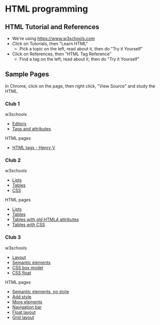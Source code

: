# HTML programming

## HTML Tutorial and References
* We're using <https://www.w3schools.com>
* Click on Tutorials, then "Learn HTML"
    * Pick a topic on the left, read about it, then do "Try it Yourself"
* Click on References, then "HTML Tag Reference"
    * Find a tag on the left, read about it, then do "Try it Yourself"

## Sample Pages

In Chrome, click on the page, then right click, "View Source" and study the HTML.

### Club 1
w3schools
* [Editors](https://www.w3schools.com/html/html_editors.asp)
* [Tags and attributes](https://www.w3schools.com/html/html_basic.asp)

HTML pages
* [HTML tags - Henry V](html/henry_v) 

### Club 2
w3schools
* [Lists](https://www.w3schools.com/html/html_lists.asp)
* [Tables](https://www.w3schools.com/html/html_tables.asp)
* [CSS](https://www.w3schools.com/html/html_css.asp)

HTML pages
* [Lists](html/lists) 
* [Tables](html/tables_basic) 
* [Tables with old HTML4 attributes](html/tables_attributes) 
* [Tables with CSS](html/tables_css) 

### Club 3
w3schools
* [Layout](https://www.w3schools.com/html/html_layout.asp)
* [Semantic elements](https://www.w3schools.com/html/html5_semantic_elements.asp)
* [CSS box model](https://www.w3schools.com/css/css_boxmodel.asp)
* [CSS float](https://www.w3schools.com/css/css_float.asp)

HTML pages
* [Semantic elements, no style](html/layout1) 
* [Add style](html/layout2) 
* [More elements](html/layout3) 
* [Navigation bar](html/layout4) 
* [Float layout](html/float_layout) 
* [Grid layout](html/grid_layout) 
